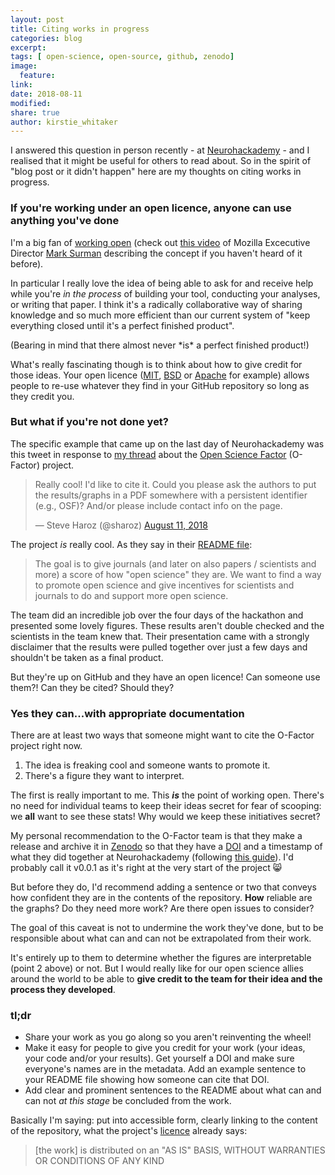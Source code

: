 ```yaml
---
layout: post
title: Citing works in progress
categories: blog
excerpt:
tags: [ open-science, open-source, github, zenodo]
image:
  feature:
link:
date: 2018-08-11
modified:
share: true
author: kirstie_whitaker
---
```


I answered this question in person recently - at [Neurohackademy](neurohackademy.org) - and I realised that it might be useful for others to read about.
So in the spirit of "blog post or it didn't happen" here are my thoughts on citing works in progress.

### If you're working under an open licence, anyone can use anything you've done

I'm a big fan of [working open](https://medium.com/mozilla-open-innovation/being-open-by-design-deec6768706) (check out [this video](https://www.youtube.com/watch?v=quKdaqlR_9w) of Mozilla Excecutive Director [Mark Surman](https://twitter.com/msurman) describing the concept if you haven't heard of it before).

In particular I really love the idea of being able to ask for and receive help while you're *in the process* of building your tool, conducting your analyses, or writing that paper.
I think it's a radically collaborative way of sharing knowledge and so much more efficient than our current system of "keep everything closed until it's a perfect finished product".

(Bearing in mind that there almost never \*is\* a perfect finished product!)

What's really fascinating though is to think about how to give credit for those ideas.
Your open licence ([MIT](https://choosealicense.com/licenses/mit/), [BSD](http://www.linfo.org/bsdlicense.html) or [Apache](https://choosealicense.com/licenses/apache-2.0/) for example) allows people to re-use whatever they find in your GitHub repository so long as they credit you.

### But what if you're not done yet?

The specific example that came up on the last day of Neurohackademy was this tweet in response to [my thread](https://twitter.com/kirstie_j/status/1028066006231482368) about the [Open Science Factor](https://github.com/srcole/o-factor) (O-Factor) project.

<blockquote class="twitter-tweet" data-lang="en"><p lang="en" dir="ltr">Really cool! I&#39;d like to cite it. Could you please ask the authors to put the results/graphs in a PDF somewhere with a persistent identifier (e.g., OSF)? And/or please include contact info on the page.</p>&mdash; Steve Haroz (@sharoz) <a href="https://twitter.com/sharoz/status/1028168505592619008?ref_src=twsrc%5Etfw">August 11, 2018</a></blockquote>
<script async src="https://platform.twitter.com/widgets.js" charset="utf-8"></script>

The project *is* really cool. As they say in their [README file](https://github.com/srcole/o-factor):

> The goal is to give journals (and later on also papers / scientists and more) a score of how "open science" they are. We want to find a way to promote open science and give incentives for scientists and journals to do and support more open science.

The team did an incredible job over the four days of the hackathon and presented some lovely figures. These results aren't double checked and the scientists in the team knew that. Their presentation came with a strongly disclaimer that the results were pulled together over just a few days and shouldn't be taken as a final product.

But they're up on GitHub and they have an open licence! Can someone use them?! Can they be cited? Should they?

### Yes they can...with appropriate documentation

There are at least two ways that someone might want to cite the O-Factor project right now.

1. The idea is freaking cool and someone wants to promote it.
2. There's a figure they want to interpret.

The first is really important to me. This ***is*** the point of working open. There's no need for individual teams to keep their ideas secret for fear of scooping: we **all** want to see these stats! Why would we keep these initiatives secret?

My personal recommendation to the O-Factor team is that they make a release and archive it in [Zenodo](https://zenodo.org) so that they have a [DOI](https://en.wikipedia.org/wiki/Digital_object_identifier) and a timestamp of what they did together at Neurohackademy (following [this guide](https://guides.github.com/activities/citable-code/)). I'd probably call it v0.0.1 as it's right at the very start of the project 😸

But before they do, I'd recommend adding a sentence or two that conveys how confident they are in the contents of the repository. **How** reliable are the graphs? Do they need more work? Are there open issues to consider?

The goal of this caveat is not to undermine the work they've done, but to be responsible about what can and can not be extrapolated from their work.

It's entirely up to them to determine whether the figures are interpretable (point 2 above) or not. But I would really like for our open science allies around the world to be able to **give credit to the team for their idea and the process they developed**.

### tl;dr

* Share your work as you go along so you aren't reinventing the wheel!
* Make it easy for people to give you credit for your work (your ideas, your code and/or your results). Get yourself a DOI and make sure everyone's names are in the metadata. Add an example sentence to your README file showing how someone can cite that DOI.
* Add clear and prominent sentences to the README about what can and can not *at this stage* be concluded from the work.

Basically I'm saying: put into accessible form, clearly linking to the content of the repository, what the project's [licence](https://github.com/srcole/o-factor/blob/master/LICENSE) already says:

> [the work] is distributed on an "AS IS" BASIS,
   WITHOUT WARRANTIES OR CONDITIONS OF ANY KIND
